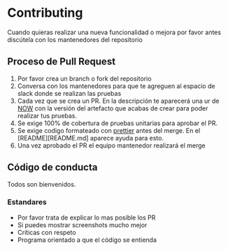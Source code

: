 # Contributing

Cuando quieras realizar una nueva funcionalidad o mejora por favor antes discútela con los mantenedores del repositorio

## Proceso de Pull Request

1. Por favor crea un branch o fork del repositorio
2. Conversa con los mantenedores para que te agreguen al espacio de slack donde se realizan las pruebas
3. Cada vez que se crea un PR. En la descripción te aparecerá una ur de [NOW](https://zeit.co/now) con la versión del artefacto que acabas de crear para poder realizar tus pruebas.
4. Se exige 100% de cobertura de pruebas unitarias para aprobar el PR.
5. Se exige codigo formateado con [prettier](https://www.prettier.io) antes del merge. En el [README][README.md] aparece ayuda para esto.
6. Una vez aprobado el PR el equipo mantenedor realizará el merge

## Código de conducta

Todos son bienvenidos. 

### Estandares


* Por favor trata de explicar lo mas posible los PR
* Si puedes mostrar screenshots mucho mejor
* Críticas con respeto
* Programa orientado a que el código se entienda

